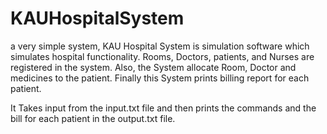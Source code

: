 # KAUHospitalSystem
a very simple system, 
 KAU Hospital System is simulation software which simulates hospital functionality.
 Rooms, Doctors, patients, and Nurses are registered in the system. Also, the System allocate Room,
 Doctor and medicines to the patient. Finally this System prints billing report for each patient.
    
 It Takes input from the input.txt file and then prints the commands and the bill for each patient in the output.txt file.
